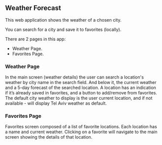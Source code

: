 ## Weather Forecast

This web application shows the weather of a chosen city.

You can search for a city and save it to favorites (locally).

There are 2 pages in this app:
- Weather Page.
- Favorites Page.

### Weather Page

In the main screen (weather details) the user can search a location's weather by city name in the search field. And below it, the current weather and a 5-day forecast of the searched location.
A location has an indication if it’s already saved in favorites, and a button to add/remove from favorites.
The default city weather to display is the user current location, and if not available - will display Tel Aviv weather as default.

### Favorites Page

Favorites screen composed of a list of favorite locations. Each location has a name and current weather. Clicking on a favorite will navigate to the main screen showing the details of that location.